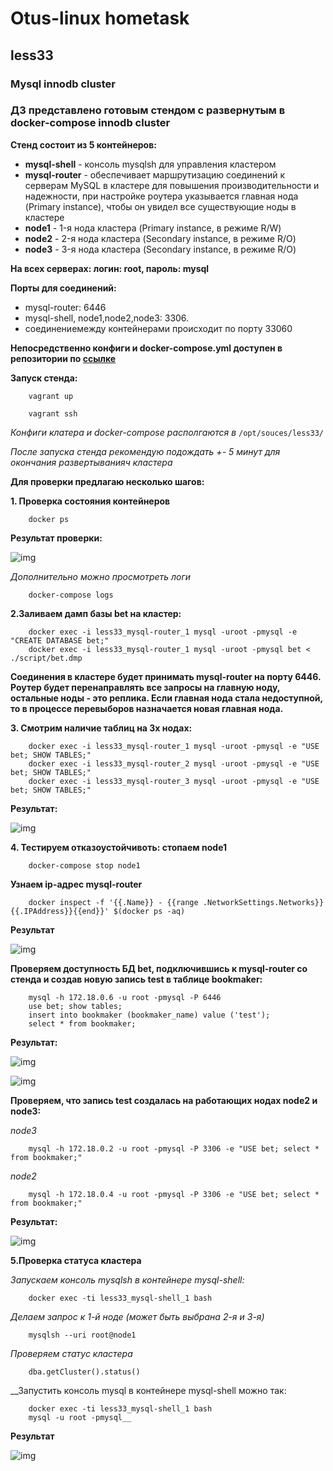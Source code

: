 # Otus-linux hometask
## less33
### Mysql innodb cluster

### ДЗ представлено готовым стендом с развернутым в docker-compose innodb cluster

__Стенд состоит из 5 контейнеров:__

* __mysql-shell__ - консоль mysqlsh для управления кластером
* __mysql-router__ - обеспечивает маршрутизацию соединений к серверам MySQL в кластере для повышения производительности и надежности, при настройке роутера указывается главная нода (Primary instance), чтобы он увидел все существующие ноды в кластере
* __node1__ - 1-я нода кластера (Primary instance, в режиме R/W)
* __node2__ - 2-я нода кластера (Secondary instance, в режиме R/O)
* __node3__ - 3-я нода кластера (Secondary instance, в режиме R/O)

__На всех серверах: логин: root, пароль: mysql__

__Порты для соединений:__

* mysql-router: 6446
* mysql-shell, node1,node2,node3: 3306.
* соединениемежду контейнерами происходит по порту 33060

__Непосредственно конфиги и docker-compose.yml доступен в репозитории по [ссылке](https://github.com/kakunindima/sources/tree/master/less33)__

__Запуск стенда:__

```
    vagrant up

    vagrant ssh
```

_Конфиги клатера и docker-compose располгаются в_ ```/opt/souces/less33/```

_После запуска стенда рекомендую подождать +- 5 минут для окончания развертыванияч кластера_

__Для проверки предлагаю несколько шагов:__

__1. Проверка состояния контейнеров__

```
    docker ps
```
__Результат проверки:__

![img](https://github.com/kakunindima/otus_linux/blob/master/less33/img/status.png)

_Дополнительно можно просмотреть логи_

```
    docker-compose logs
```
__2.Заливаем дамп базы bet на кластер:__

```
    docker exec -i less33_mysql-router_1 mysql -uroot -pmysql -e "CREATE DATABASE bet;"
    docker exec -i less33_mysql-router_1 mysql -uroot -pmysql bet < ./script/bet.dmp
```
__Соединения в кластере будет принимать mysql-router на порту 6446. Роутер будет перенаправлять все запросы на главную ноду, остальные ноды - это реплика. Если главная нода стала недоступной, то в процессе перевыборов назначается новая главная нода.__

__3. Смотрим наличие таблиц на 3х нодах:__

```
    docker exec -i less33_mysql-router_1 mysql -uroot -pmysql -e "USE bet; SHOW TABLES;"
    docker exec -i less33_mysql-router_2 mysql -uroot -pmysql -e "USE bet; SHOW TABLES;"
    docker exec -i less33_mysql-router_3 mysql -uroot -pmysql -e "USE bet; SHOW TABLES;"
```

__Результат:__

![img](https://github.com/kakunindima/otus_linux/blob/master/less33/img/tables_check.png)

__4. Тестируем отказоустойчивоть: стопаем node1__

```
    docker-compose stop node1
```
__Узнаем ip-адрес mysql-router__

```
    docker inspect -f '{{.Name}} - {{range .NetworkSettings.Networks}}{{.IPAddress}}{{end}}' $(docker ps -aq)
```
__Результат__

![img](https://github.com/kakunindima/otus_linux/blob/master/less33/img/n1_down.png)

__Проверяем доступность БД bet, подключившись к mysql-router со стенда и создав новую запись test в таблице bookmaker:__

```
    mysql -h 172.18.0.6 -u root -pmysql -P 6446
    use bet; show tables;
    insert into bookmaker (bookmaker_name) value ('test');
    select * from bookmaker;
```

__Результат:__

![img](https://github.com/kakunindima/otus_linux/blob/master/less33/img/test1.png)

![img](https://github.com/kakunindima/otus_linux/blob/master/less33/img/test2.png)

__Проверяем, что запись test создалась на работающих нодах node2 и node3:__

_node3_

```
    mysql -h 172.18.0.2 -u root -pmysql -P 3306 -e "USE bet; select * from bookmaker;"
```

_node2_

```
    mysql -h 172.18.0.4 -u root -pmysql -P 3306 -e "USE bet; select * from bookmaker;"
```

__Результат:__

![img](https://github.com/kakunindima/otus_linux/blob/master/less33/img/check.png)

__5.Проверка статуса кластера__

_Запускаем консоль mysqlsh в контейнере mysql-shell:_

```
    docker exec -ti less33_mysql-shell_1 bash
```
_Делаем запрос к 1-й ноде (может быть выбрана 2-я и 3-я)_

```
    mysqlsh --uri root@node1
```

_Проверяем статус кластера_

```
    dba.getCluster().status()
```

__Запустить консоль mysql в контейнере mysql-shell можно так:

```
    docker exec -ti less33_mysql-shell_1 bash
    mysql -u root -pmysql__
```

__Результат__

![img](https://github.com/kakunindima/otus_linux/blob/master/less33/img/cluster_stat.png)